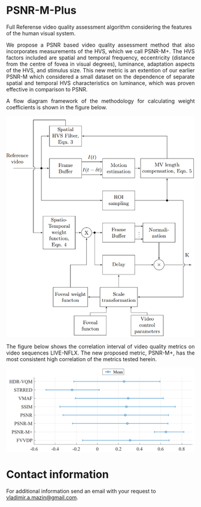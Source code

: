 # PSNR-M-Plus
Full Referense video quality assessment algorithm considering the features of the human visual system.

<p align="justify"> We propose a PSNR based video quality assessment method that also incorporates measurements of the HVS, which we call PSNR-M+. The HVS factors included are spatial and temporal frequency, eccentricity (distance from the centre of fovea in visual degrees), luminance, adaptation aspects of the HVS, and stimulus size. This new metric is an extention of our earlier PSNR-M which considered a small dataset on the dependence of separate spatial and temporal HVS characteristics on luminance, which was proven effective in comparison to PSNR.

<p align="justify">A flow diagram framework of the methodology for calculating weight coefficients is shown in the figure below.

![Alt text](Resources/method.png)

<p align="justify">The figure below shows the correlation interval of video quality metrics on video sequences LIVE-NFLX. The new proposed metric, PSNR-M+, has the most consistent high correlation of the metrics tested herein.

![Alt text](Resources/results.png?raw=true "Title 2")

# Contact information

For additional information send an email with your request to vladimir.a.mazin@gmail.com.